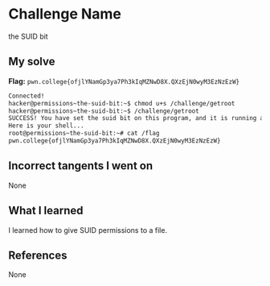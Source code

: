 # Challenge Name
the SUID bit

## My solve
**Flag:** `pwn.college{ofjlYNamGp3ya7Ph3kIqMZNwD8X.QXzEjN0wyM3EzNzEzW}`

```bash
Connected!
hacker@permissions~the-suid-bit:~$ chmod u+s /challenge/getroot
hacker@permissions~the-suid-bit:~$ /challenge/getroot
SUCCESS! You have set the suid bit on this program, and it is running as root!
Here is your shell...
root@permissions~the-suid-bit:~# cat /flag
pwn.college{ofjlYNamGp3ya7Ph3kIqMZNwD8X.QXzEjN0wyM3EzNzEzW}
```
## Incorrect tangents I went on
None

## What I learned
I learned how to give SUID permissions to a file.

## References 
None
